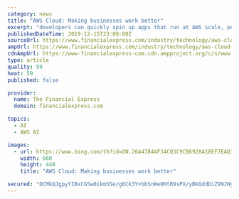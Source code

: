 ```yaml
---
category: news
title: "AWS Cloud: Making businesses work better"
excerpt: "developers can quickly spin up apps that run at AWS scale, performance and security. Our customers have 2,500 integration apps at their disposal and we see about 200 million app invocations a month.” Last year, it added several features that are built on conversational and customer experience Artificial Intelligence (AI). “We have leveraged ..."
publishedDateTime: 2019-12-15T23:00:00Z
sourceUrl: https://www.financialexpress.com/industry/technology/aws-cloud-making-businesses-work-better/1794616/
ampUrl: https://www.financialexpress.com/industry/technology/aws-cloud-making-businesses-work-better/1794616/lite/
cdnAmpUrl: https://www-financialexpress-com.cdn.ampproject.org/c/s/www.financialexpress.com/industry/technology/aws-cloud-making-businesses-work-better/1794616/lite/
type: article
quality: 59
heat: 59
published: false

provider:
  name: The Financial Express
  domain: financialexpress.com

topics:
  - AI
  - AWS AI

images:
  - url: https://www.bing.com/th?id=ON.26A47844F34C03C9CB6928A18EF7EAD3
    width: 660
    height: 440
    title: "AWS Cloud: Making businesses work better"

secured: "OCMkQJgpyYIBxCGSw0ikmSSe/g6Ck3Y+bbSnWeOHtR9sPX/yBkQddDiZ99JNy7FICHvab/vLlyJBNPRy5KPNLJXmMQa+N0ayfphGY3RdcsgrJhe9N+nYrx2368Jzk7EoCOgmXepSI9/tWEVs8ANn6nZNZ0MUUwdCVrGIMhZJdbpVzXQUK0tm+lzCqsoIcS7cWd/lUjyJrKujPqfrjLlyBeSGUk0Jno7qTbCuvfJISaVoBboj0rKkvGvp5BQ+0egYLNJ7R0eltMfuAZ1XNdHHrg==;zdUXHxM2v0I/eQHMsCbbbA=="
---
```


